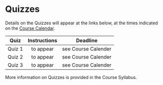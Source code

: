 # Quizzes

Details on the Quizzes will appear at the links below, at the times indicated on the [Course Calendar](https://thomaselove.github.io/431/calendar.html).

Quiz | Instructions | Deadline
:---: | :---: | :---:
Quiz 1 | to appear | see Course Calender
Quiz 2 | to appear | see Course Calender
Quiz 3 | to appear | see Course Calender

More information on Quizzes is provided in the Course Syllabus.
